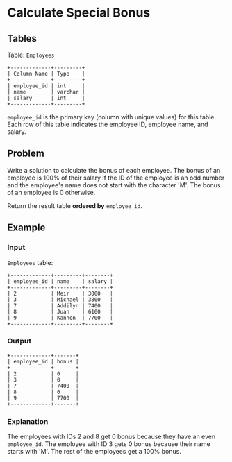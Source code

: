 # Calculate Special Bonus

## Tables

Table: `Employees`

```
+-------------+---------+
| Column Name | Type    |
+-------------+---------+
| employee_id | int     |
| name        | varchar |
| salary      | int     |
+-------------+---------+
```

`employee_id` is the primary key (column with unique values) for this table.
Each row of this table indicates the employee ID, employee name, and salary.

## Problem

Write a solution to calculate the bonus of each employee. The bonus of an
employee is 100% of their salary if the ID of the employee is an odd number and
the employee's name does not start with the character 'M'. The bonus of an
employee is 0 otherwise.

Return the result table **ordered by** `employee_id`.

## Example

### Input

`Employees` table:

```
+-------------+---------+--------+
| employee_id | name    | salary |
+-------------+---------+--------+
| 2           | Meir    | 3000   |
| 3           | Michael | 3800   |
| 7           | Addilyn | 7400   |
| 8           | Juan    | 6100   |
| 9           | Kannon  | 7700   |
+-------------+---------+--------+
```

### Output

```
+-------------+-------+
| employee_id | bonus |
+-------------+-------+
| 2           | 0     |
| 3           | 0     |
| 7           | 7400  |
| 8           | 0     |
| 9           | 7700  |
+-------------+-------+
```

### Explanation

The employees with IDs 2 and 8 get 0 bonus because they have an even `employee_id`.
The employee with ID 3 gets 0 bonus because their name starts with 'M'.
The rest of the employees get a 100% bonus.

